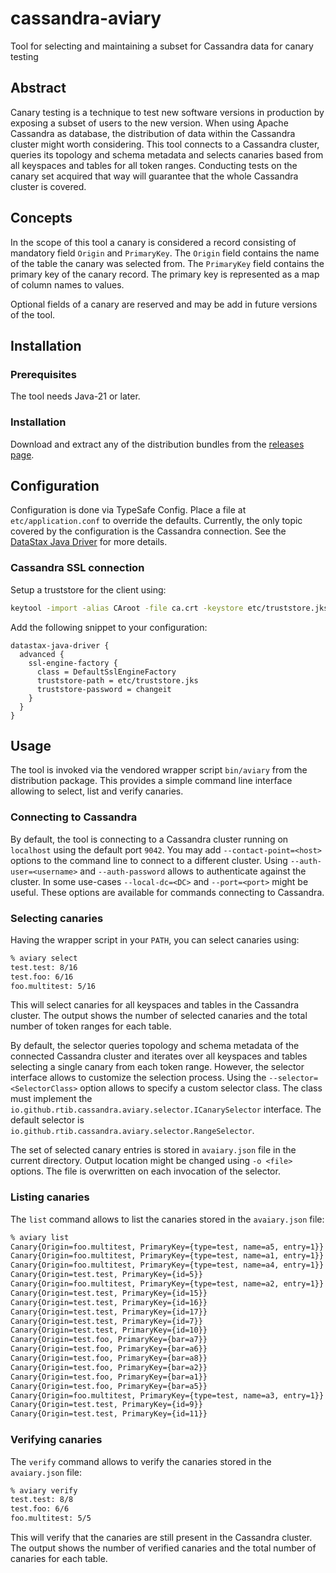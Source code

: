 # cassandra-aviary

Tool for selecting and maintaining a subset for Cassandra data for canary testing

## Abstract

Canary testing is a technique to test new software versions in production by exposing a subset of users to the new version. When using Apache Cassandra as database, the distribution of data within the Cassandra cluster might worth considering. This tool connects to a Cassandra cluster, queries its topology and schema metadata and selects canaries based from all keyspaces and tables for all token ranges. Conducting tests on the canary set acquired that way will guarantee that the whole Cassandra cluster is covered.

## Concepts

In the scope of this tool a canary is considered a record consisting of mandatory field `Origin` and `PrimaryKey`. The `Origin` field contains the name of the table the canary was selected from. The `PrimaryKey` field contains the primary key of the canary record. The primary key is represented as a map of column names to values.

Optional fields of a canary are reserved and may be add in future versions of the tool.

## Installation

### Prerequisites

The tool needs Java-21 or later.

### Installation

Download and extract any of the distribution bundles from the [releases page](https://github.com/rtib/cassandra-aviary/releases).

## Configuration

Configuration is done via TypeSafe Config. Place a file at `etc/application.conf` to override the defaults. Currently, the only topic covered by the configuration is the Cassandra connection. See the [DataStax Java Driver](https://docs.datastax.com/en/developer/java-driver/4.17/manual/core/configuration/) for more details.

### Cassandra SSL connection

Setup a truststore for the client using:

```sh
keytool -import -alias CAroot -file ca.crt -keystore etc/truststore.jks
```

Add the following snippet to your configuration:

```hocon
datastax-java-driver {
  advanced {
    ssl-engine-factory {
      class = DefaultSslEngineFactory
      truststore-path = etc/truststore.jks
      truststore-password = changeit
    }
  }
}
```

## Usage

The tool is invoked via the vendored wrapper script `bin/aviary` from the distribution package. This provides a simple command line interface allowing to select, list and verify canaries.

### Connecting to Cassandra

By default, the tool is connecting to a Cassandra cluster running on `localhost` using the default port `9042`. You may add `--contact-point=<host>` options to the command line to connect to a different cluster. Using `--auth-user=<username>` and `--auth-password` allows to authenticate against the cluster. In some use-cases `--local-dc=<DC>` and `--port=<port>` might be useful.
These options are available for commands connecting to Cassandra.

### Selecting canaries

Having the wrapper script in your `PATH`, you can select canaries using:

```sh
% aviary select
test.test: 8/16
test.foo: 6/16
foo.multitest: 5/16
```

This will select canaries for all keyspaces and tables in the Cassandra cluster. The output shows the number of selected canaries and the total number of token ranges for each table.

By default, the selector queries topology and schema metadata of the connected Cassandra cluster and iterates over all keyspaces and tables selecting a single canary from each token range. However, the selector interface allows to customize the selection process. Using the `--selector=<SelectorClass>` option allows to specify a custom selector class. The class must implement the `io.github.rtib.cassandra.aviary.selector.ICanarySelector` interface. The default selector is `io.github.rtib.cassandra.aviary.selector.RangeSelector`.

The set of selected canary entries is stored in `avaiary.json` file in the current directory. Output location might be changed using `-o <file>` options. The file is overwritten on each invocation of the selector.

### Listing canaries

The `list` command allows to list the canaries stored in the `avaiary.json` file:

```sh
% aviary list
Canary{Origin=foo.multitest, PrimaryKey={type=test, name=a5, entry=1}}
Canary{Origin=foo.multitest, PrimaryKey={type=test, name=a1, entry=1}}
Canary{Origin=foo.multitest, PrimaryKey={type=test, name=a4, entry=1}}
Canary{Origin=test.test, PrimaryKey={id=5}}
Canary{Origin=foo.multitest, PrimaryKey={type=test, name=a2, entry=1}}
Canary{Origin=test.test, PrimaryKey={id=15}}
Canary{Origin=test.test, PrimaryKey={id=16}}
Canary{Origin=test.test, PrimaryKey={id=17}}
Canary{Origin=test.test, PrimaryKey={id=7}}
Canary{Origin=test.test, PrimaryKey={id=10}}
Canary{Origin=test.foo, PrimaryKey={bar=a7}}
Canary{Origin=test.foo, PrimaryKey={bar=a6}}
Canary{Origin=test.foo, PrimaryKey={bar=a8}}
Canary{Origin=test.foo, PrimaryKey={bar=a2}}
Canary{Origin=test.foo, PrimaryKey={bar=a1}}
Canary{Origin=test.foo, PrimaryKey={bar=a5}}
Canary{Origin=foo.multitest, PrimaryKey={type=test, name=a3, entry=1}}
Canary{Origin=test.test, PrimaryKey={id=9}}
Canary{Origin=test.test, PrimaryKey={id=11}}
```

### Verifying canaries

The `verify` command allows to verify the canaries stored in the `avaiary.json` file:

```sh
% aviary verify
test.test: 8/8
test.foo: 6/6
foo.multitest: 5/5
```

This will verify that the canaries are still present in the Cassandra cluster. The output shows the number of verified canaries and the total number of canaries for each table.
